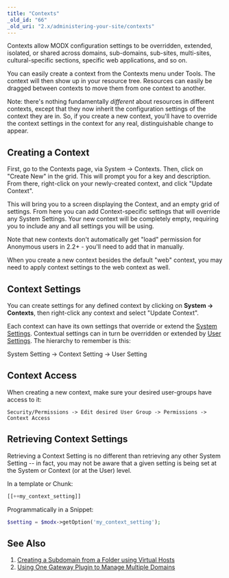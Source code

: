 ```yaml
---
title: "Contexts"
_old_id: "66"
_old_uri: "2.x/administering-your-site/contexts"
---
```


 Contexts allow MODX configuration settings to be overridden, extended, isolated, or shared across domains, sub-domains, sub-sites, multi-sites, cultural-specific sections, specific web applications, and so on.

 You can easily create a context from the Contexts menu under Tools. The context will then show up in your resource tree. Resources can easily be dragged between contexts to move them from one context to another.

 Note: there's nothing fundamentally _different_ about resources in different contexts, except that they now inherit the configuration settings of the context they are in. So, if you create a new context, you'll have to override the context settings in the context for any real, distinguishable change to appear. 

##  Creating a Context 

 First, go to the Contexts page, via System -> Contexts. Then, click on "Create New" in the grid. This will prompt you for a key and description. From there, right-click on your newly-created context, and click "Update Context".

 This will bring you to a screen displaying the Context, and an empty grid of settings. From here you can add Context-specific settings that will override any System Settings. Your new context will be completely empty, requiring you to include any and all settings you will be using.

 Note that new contexts don't automatically get "load" permission for Anonymous users in 2.2+ - you'll need to add that in manually.

 When you create a new context besides the default "web" context, you may need to apply context settings to the web context as well. 

##  Context Settings 

 You can create settings for any defined context by clicking on **System -> Contexts**, then right-click any context and select "Update Context".

 Each context can have its own settings that override or extend the [System Settings](administering-your-site/settings/system-settings "System Settings"). Contextual settings can in turn be overridden or extended by [User Settings](administering-your-site/security/users#Users-UsersUserSettings). The hierarchy to remember is this:

 System Setting -> Context Setting -> User Setting

 



## Context Access

When creating a new context, make sure your desired user-groups have access to it:

`Security/Permissions -> Edit desired User Group -> Permissions -> Context Access`

## Retrieving Context Settings

 Retrieving a Context Setting is no different than retrieving any other System Setting -- in fact, you may not be aware that a given setting is being set at the System or Context (or at the User) level.

 In a template or Chunk:

``` php 
[[++my_context_setting]]
```

 Programmatically in a Snippet:

``` php 
$setting = $modx->getOption('my_context_setting');
```

##  See Also 

1. [Creating a Subdomain from a Folder using Virtual Hosts](administering-your-site/contexts/creating-a-subdomain-from-a-folder-using-virtual-hosts)
2. [Using One Gateway Plugin to Manage Multiple Domains](administering-your-site/contexts/using-one-gateway-plugin-to-manage-multiple-domains)